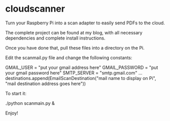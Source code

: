 cloudscanner
============

Turn your Raspberry Pi into a scan adapter to easily send PDFs to the cloud.

The complete project can be found at my blog, with all necessary dependencies and complete install instructions.

Once you have done that, pull these files into a directory on the Pi.

Edit the scanmail.py file and change the following constants:

GMAIL_USER = "put your gmail address here"
GMAIL_PASSWORD = "put your gmail password here"
SMTP_SERVER = "smtp.gmail.com"
...
destinations.append(EmailScanDestination("mail name to display on Pi", "mail destination address goes here"))

To start it:

./python scanmain.py &

Enjoy!
